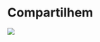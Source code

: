 <!DOCTYPE html>
<html>
<head>
	<title>CARrARrA</title>
</head>
<body>
	<h1>Compartilhem</h1>
	<img src="https://www.google.com.br/imgres?imgurl=https%3A%2F%2Fpics.me.me%2Fnunca-precisei-de-activia-pra-fazer-merda-agostinho-carrara-62416207.png&imgrefurl=https%3A%2F%2Fme.me%2Fi%2Fnunca-precisei-de-activia-pra-fazer-merda-agostinho-carrara-db466a264eae4253a55cb1e64b8359cd&tbnid=KiSA0fFG40O58M&vet=12ahUKEwjIh7OPyfXmAhWrA7kGHRBzB0YQMygRegUIARD6AQ..i&docid=mTdJMM-CSRdXkM&w=500&h=300&q=meme%20agostinho%20carrara&client=opera-gx&ved=2ahUKEwjIh7OPyfXmAhWrA7kGHRBzB0YQMygRegUIARD6AQ" width=”130” height=”130”>
</body>
</html>
